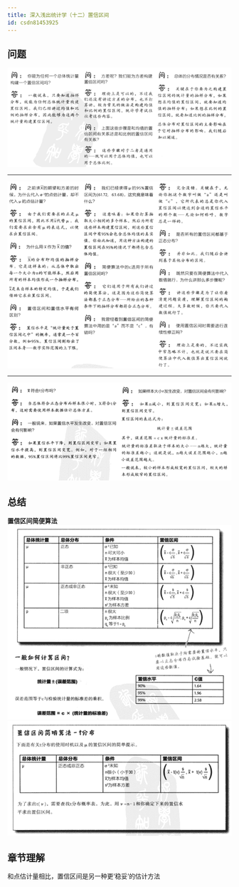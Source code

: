 ```yaml
---
title: 深入浅出统计学（十二）置信区间
id: csdn81453925
---
```


## 问题

![image.png](../img/0c40a902aa05029654ecf446afa1b894.png)

* * *

![image.png](../img/066633113f773ab1a8a3f40d2bfa6cbd.png)

* * *

![image.png](../img/d65f822906762705767607f64606b25e.png)

## 总结

**置信区间简便算法**
![image.png](../img/bf35cd82e5152ef792271e0ec0e4c0fb.png)
![image.png](../img/409aa5c7f939ee932d4613abccb7a32f.png)

## 章节理解

和点估计量相比，置信区间是另一种更‘稳妥’的估计方法